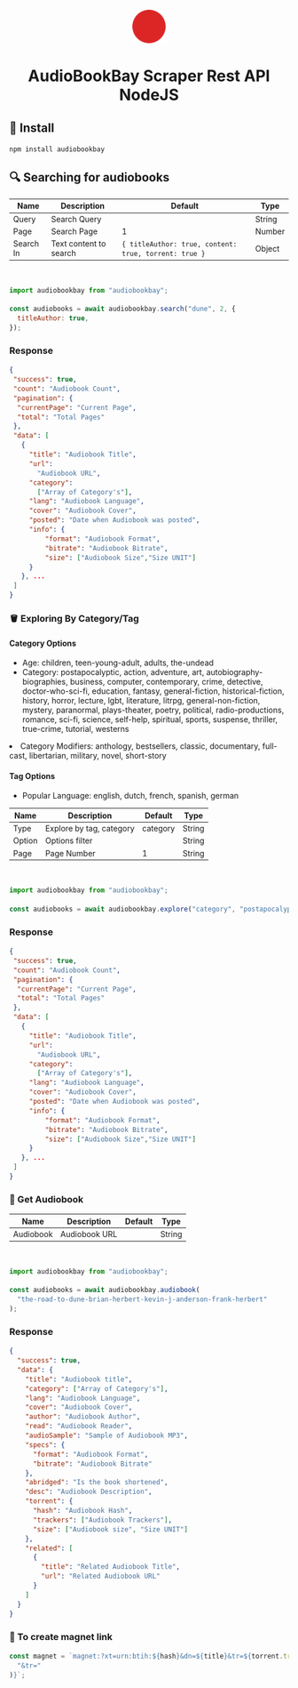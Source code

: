 <p align="center">
    <img alt="Audiobookbay" src="./assets/logo.svg" width="60" />
</p>
<h1 align="center">
AudioBookBay Scraper Rest API NodeJS
</h1>

## 🏁 Install

```shh
npm install audiobookbay
```

## 🔍 Searching for audiobooks

| Name      | Description            | Default                                               | Type   |
| --------- | ---------------------- | ----------------------------------------------------- | ------ |
| Query     | Search Query           |                                                       | String |
| Page      | Search Page            | 1                                                     | Number |
| Search In | Text content to search | `{ titleAuthor: true, content: true, torrent: true }` | Object |

<br>

```js
import audiobookbay from "audiobookbay";

const audiobooks = await audiobookbay.search("dune", 2, {
  titleAuthor: true,
});
```

### Response

```json
{
 "success": true,
 "count": "Audiobook Count",
 "pagination": {
  "currentPage": "Current Page",
  "total": "Total Pages"
 },
 "data": [
   {
     "title": "Audiobook Title",
     "url":
       "Audiobook URL",
     "category":
       ["Array of Category's"],
     "lang": "Audiobook Language",
     "cover": "Audiobook Cover",
     "posted": "Date when Audiobook was posted",
     "info": {
         "format": "Audiobook Format",
         "bitrate": "Audiobook Bitrate",
         "size": ["Audiobook Size","Size UNIT"]
     }
   }, ...
 ]
}
```

### 🪣 Exploring By Category/Tag

#### Category Options

<ul>
  <li>
    Age: children, teen-young-adult, adults, the-undead
  </li>

  <li>
    Category: postapocalyptic, action, adventure, art, autobiography-biographies, business, computer, contemporary, crime, detective, doctor-who-sci-fi, education, fantasy, general-fiction, historical-fiction, history, horror, lecture, lgbt, literature, litrpg, general-non-fiction, mystery, paranormal, plays-theater, poetry, political, radio-productions, romance, sci-fi, science, self-help, spiritual, sports, suspense, thriller, true-crime, tutorial, westerns
    </ul>
  </li>

  <li>
    Category Modifiers: anthology, bestsellers, classic, documentary, full-cast, libertarian, military, novel, short-story
  </li>
</ul>

#### Tag Options

<ul>
  <li>
  Popular Language: english, dutch, french, spanish, german
  </li>
</ul>

| Name   | Description              | Default  | Type   |
| ------ | ------------------------ | -------- | ------ |
| Type   | Explore by tag, category | category | String |
| Option | Options filter           |          | String |
| Page   | Page Number              | 1        | String |

<br>

```js
import audiobookbay from "audiobookbay";

const audiobooks = await audiobookbay.explore("category", "postapocalyptic", 2);
```

### Response

```json
{
 "success": true,
 "count": "Audiobook Count",
 "pagination": {
  "currentPage": "Current Page",
  "total": "Total Pages"
 },
 "data": [
   {
     "title": "Audiobook Title",
     "url":
       "Audiobook URL",
     "category":
       ["Array of Category's"],
     "lang": "Audiobook Language",
     "cover": "Audiobook Cover",
     "posted": "Date when Audiobook was posted",
     "info": {
         "format": "Audiobook Format",
         "bitrate": "Audiobook Bitrate",
         "size": ["Audiobook Size","Size UNIT"]
     }
   }, ...
 ]
}
```

### 🎵 Get Audiobook

| Name      | Description   | Default | Type   |
| --------- | ------------- | ------- | ------ |
| Audiobook | Audiobook URL |         | String |

<br>

```js
import audiobookbay from "audiobookbay";

const audiobooks = await audiobookbay.audiobook(
  "the-road-to-dune-brian-herbert-kevin-j-anderson-frank-herbert"
);
```

### Response

```json
{
  "success": true,
  "data": {
    "title": "Audiobook title",
    "category": ["Array of Category's"],
    "lang": "Audiobook Language",
    "cover": "Audiobook Cover",
    "author": "Audiobook Author",
    "read": "Audiobook Reader",
    "audioSample": "Sample of Audiobook MP3",
    "specs": {
      "format": "Audiobook Format",
      "bitrate": "Audiobook Bitrate"
    },
    "abridged": "Is the book shortened",
    "desc": "Audiobook Description",
    "torrent": {
      "hash": "Audiobook Hash",
      "trackers": ["Audiobook Trackers"],
      "size": ["Audiobook size", "Size UNIT"]
    },
    "related": [
      {
        "title": "Related Audiobook Title",
        "url": "Related Audiobook URL"
      }
    ]
  }
}
```

### 🧲 To create magnet link

```js
const magnet = `magnet:?xt=urn:btih:${hash}&dn=${title}&tr=${torrent.trackers.join(
  "&tr="
)}`;
```
